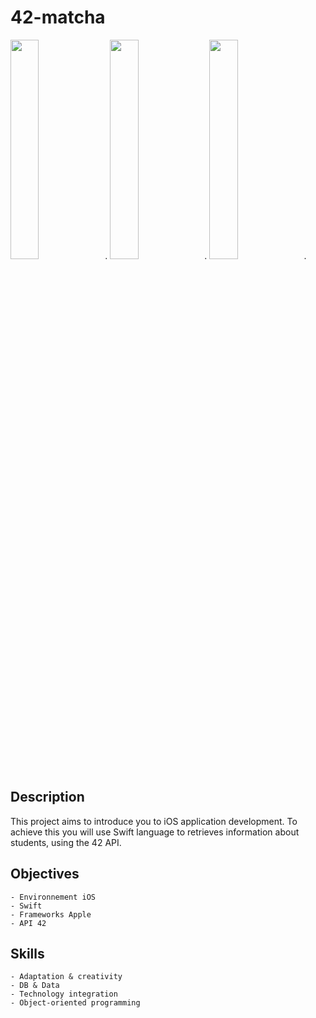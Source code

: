 # 42-matcha

<img src="https://raw.githubusercontent.com/abanvill/42-Projects-Samples/master/42-swifty-companion/screenshots/Splash.png" width="30%">.
<img src="https://raw.githubusercontent.com/abanvill/42-Projects-Samples/master/42-swifty-companion/screenshots/Home.png" width="30%">.
<img src="https://raw.githubusercontent.com/abanvill/42-Projects-Samples/master/42-swifty-companion/screenshots/Profile.png" width="30%">.

## Description

This project aims to introduce you to iOS application development. To achieve this you will use Swift language to retrieves information about students, using the 42 API.

## Objectives

	- Environnement iOS
	- Swift
	- Frameworks Apple
	- API 42

## Skills

	- Adaptation & creativity
	- DB & Data
	- Technology integration
	- Object-oriented programming

